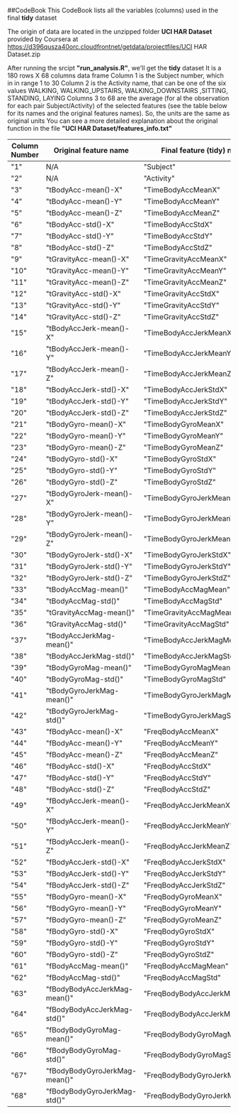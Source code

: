 ##CodeBook
This CodeBook lists all the variables (columns) used in the final __tidy__ dataset

The origin of data are located in the unzipped folder __UCI HAR Dataset__ provided by Coursera at
https://d396qusza40orc.cloudfrontnet/getdata/projectfiles/UCI HAR Dataset.zip

After running the srcipt __"run_analysis.R"__, we'll get the __tidy__ dataset
It is a 180 rows X 68 columns data frame
Column 1 is the Subject number, which in in range 1 to 30
Column 2 is the Activity name, that can be one of the six values 
WALKING, WALKING\_UPSTAIRS, WALKING\_DOWNSTAIRS ,SITTING, STANDING, LAYING
Columns 3 to 68 are the average (for al the observation for each pair Subject/Activity) of the selected features (see the table below for its names and the original features names). So, the units are the same as original units
You can see a more detailed explanation about the original function in the file __"UCI HAR Dataset/features_info.txt"__

Column Number|Original feature name|Final feature (tidy) name
-------------|---------------------|-------------------------
"1"|N/A|"Subject"
"2"|N/A|"Activity"
"3"|"tBodyAcc-mean()-X"|"TimeBodyAccMeanX"
"4"|"tBodyAcc-mean()-Y"|"TimeBodyAccMeanY"
"5"|"tBodyAcc-mean()-Z"|"TimeBodyAccMeanZ"
"6"|"tBodyAcc-std()-X"|"TimeBodyAccStdX"
"7"|"tBodyAcc-std()-Y"|"TimeBodyAccStdY"
"8"|"tBodyAcc-std()-Z"|"TimeBodyAccStdZ"
"9"|"tGravityAcc-mean()-X"|"TimeGravityAccMeanX"
"10"|"tGravityAcc-mean()-Y"|"TimeGravityAccMeanY"
"11"|"tGravityAcc-mean()-Z"|"TimeGravityAccMeanZ"
"12"|"tGravityAcc-std()-X"|"TimeGravityAccStdX"
"13"|"tGravityAcc-std()-Y"|"TimeGravityAccStdY"
"14"|"tGravityAcc-std()-Z"|"TimeGravityAccStdZ"
"15"|"tBodyAccJerk-mean()-X"|"TimeBodyAccJerkMeanX"
"16"|"tBodyAccJerk-mean()-Y"|"TimeBodyAccJerkMeanY"
"17"|"tBodyAccJerk-mean()-Z"|"TimeBodyAccJerkMeanZ"
"18"|"tBodyAccJerk-std()-X"|"TimeBodyAccJerkStdX"
"19"|"tBodyAccJerk-std()-Y"|"TimeBodyAccJerkStdY"
"20"|"tBodyAccJerk-std()-Z"|"TimeBodyAccJerkStdZ"
"21"|"tBodyGyro-mean()-X"|"TimeBodyGyroMeanX"
"22"|"tBodyGyro-mean()-Y"|"TimeBodyGyroMeanY"
"23"|"tBodyGyro-mean()-Z"|"TimeBodyGyroMeanZ"
"24"|"tBodyGyro-std()-X"|"TimeBodyGyroStdX"
"25"|"tBodyGyro-std()-Y"|"TimeBodyGyroStdY"
"26"|"tBodyGyro-std()-Z"|"TimeBodyGyroStdZ"
"27"|"tBodyGyroJerk-mean()-X"|"TimeBodyGyroJerkMeanX"
"28"|"tBodyGyroJerk-mean()-Y"|"TimeBodyGyroJerkMeanY"
"29"|"tBodyGyroJerk-mean()-Z"|"TimeBodyGyroJerkMeanZ"
"30"|"tBodyGyroJerk-std()-X"|"TimeBodyGyroJerkStdX"
"31"|"tBodyGyroJerk-std()-Y"|"TimeBodyGyroJerkStdY"
"32"|"tBodyGyroJerk-std()-Z"|"TimeBodyGyroJerkStdZ"
"33"|"tBodyAccMag-mean()"|"TimeBodyAccMagMean"
"34"|"tBodyAccMag-std()"|"TimeBodyAccMagStd"
"35"|"tGravityAccMag-mean()"|"TimeGravityAccMagMean"
"36"|"tGravityAccMag-std()"|"TimeGravityAccMagStd"
"37"|"tBodyAccJerkMag-mean()"|"TimeBodyAccJerkMagMean"
"38"|"tBodyAccJerkMag-std()"|"TimeBodyAccJerkMagStd"
"39"|"tBodyGyroMag-mean()"|"TimeBodyGyroMagMean"
"40"|"tBodyGyroMag-std()"|"TimeBodyGyroMagStd"
"41"|"tBodyGyroJerkMag-mean()"|"TimeBodyGyroJerkMagMean"
"42"|"tBodyGyroJerkMag-std()"|"TimeBodyGyroJerkMagStd"
"43"|"fBodyAcc-mean()-X"|"FreqBodyAccMeanX"
"44"|"fBodyAcc-mean()-Y"|"FreqBodyAccMeanY"
"45"|"fBodyAcc-mean()-Z"|"FreqBodyAccMeanZ"
"46"|"fBodyAcc-std()-X"|"FreqBodyAccStdX"
"47"|"fBodyAcc-std()-Y"|"FreqBodyAccStdY"
"48"|"fBodyAcc-std()-Z"|"FreqBodyAccStdZ"
"49"|"fBodyAccJerk-mean()-X"|"FreqBodyAccJerkMeanX"
"50"|"fBodyAccJerk-mean()-Y"|"FreqBodyAccJerkMeanY"
"51"|"fBodyAccJerk-mean()-Z"|"FreqBodyAccJerkMeanZ"
"52"|"fBodyAccJerk-std()-X"|"FreqBodyAccJerkStdX"
"53"|"fBodyAccJerk-std()-Y"|"FreqBodyAccJerkStdY"
"54"|"fBodyAccJerk-std()-Z"|"FreqBodyAccJerkStdZ"
"55"|"fBodyGyro-mean()-X"|"FreqBodyGyroMeanX"
"56"|"fBodyGyro-mean()-Y"|"FreqBodyGyroMeanY"
"57"|"fBodyGyro-mean()-Z"|"FreqBodyGyroMeanZ"
"58"|"fBodyGyro-std()-X"|"FreqBodyGyroStdX"
"59"|"fBodyGyro-std()-Y"|"FreqBodyGyroStdY"
"60"|"fBodyGyro-std()-Z"|"FreqBodyGyroStdZ"
"61"|"fBodyAccMag-mean()"|"FreqBodyAccMagMean"
"62"|"fBodyAccMag-std()"|"FreqBodyAccMagStd"
"63"|"fBodyBodyAccJerkMag-mean()"|"FreqBodyBodyAccJerkMagMean"
"64"|"fBodyBodyAccJerkMag-std()"|"FreqBodyBodyAccJerkMagStd"
"65"|"fBodyBodyGyroMag-mean()"|"FreqBodyBodyGyroMagMean"
"66"|"fBodyBodyGyroMag-std()"|"FreqBodyBodyGyroMagStd"
"67"|"fBodyBodyGyroJerkMag-mean()"|"FreqBodyBodyGyroJerkMagMean"
"68"|"fBodyBodyGyroJerkMag-std()"|"FreqBodyBodyGyroJerkMagStd"
